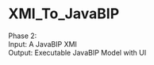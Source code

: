 # XMI_To_JavaBIP
Phase 2:<br/>
Input: A JavaBIP XMI <br/>
Output: Executable JavaBIP Model with UI<br/>
